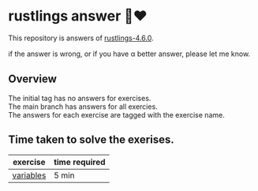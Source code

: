 # rustlings answer 🦀❤️

This repository is answers of [rustlings-4.6.0](https://github.com/rust-lang/rustlings).

ℹ︎f the answer is wrong, or if you have α better answer, please let me know.  
  
## Overview
The initial tag has no answers for exercises.  
The main branch has answers for all exercies.  
The answers for each exercise are tagged with the exercise name.


## Time taken to solve the exerises.

| exercise | time required |
| ---------- | -----------|
| [variables](./exercises/variables/README.md) | 5 min  |

